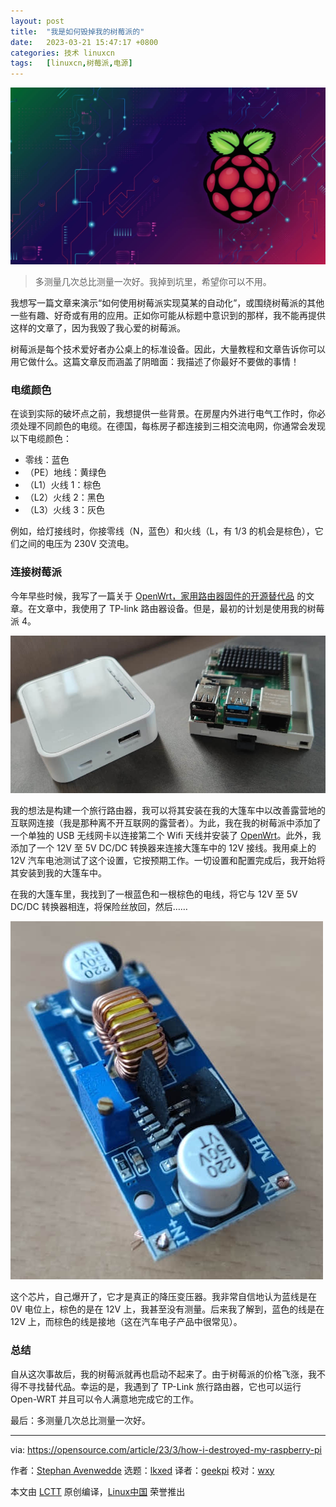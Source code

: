 ```yaml
---
layout: post
title:	"我是如何毁掉我的树莓派的"
date:	2023-03-21 15:47:17 +0800 
categories:	技术 linuxcn 
tags:	[linuxcn,树莓派,电源]
---
```



![](/Asserts/Images/album/202303/21/154709mhtffmtaze85utjb.jpg)



> 
> 多测量几次总比测量一次好。我掉到坑里，希望你可以不用。
> 
> 
> 


我想写一篇文章来演示“如何使用树莓派实现莫某的自动化”，或围绕树莓派的其他一些有趣、好奇或有用的应用。正如你可能从标题中意识到的那样，我不能再提供这样的文章了，因为我毁了我心爱的树莓派。


树莓派是每个技术爱好者办公桌上的标准设备。因此，大量教程和文章告诉你可以用它做什么。这篇文章反而涵盖了阴暗面：我描述了你最好不要做的事情！


### 电缆颜色


在谈到实际的破坏点之前，我想提供一些背景。在房屋内外进行电气工作时，你必须处理不同颜色的电缆。在德国，每栋房子都连接到三相交流电网，你通常会发现以下电缆颜色：


* 零线：蓝色
* （PE）地线：黄绿色
* （L1）火线 1：棕色
* （L2）火线 2：黑色
* （L3）火线 3：灰色


例如，给灯接线时，你接零线（N，蓝色）和火线（L，有 1/3 的机会是棕色），它们之间的电压为 230V 交流电。


### 连接树莓派


今年早些时候，我写了一篇关于 [OpenWrt，家用路由器固件的开源替代品](https://opensource.com/article/22/7/openwrt-open-source-firmware) 的文章。在文章中，我使用了 TP-link 路由器设备。但是，最初的计划是使用我的树莓派 4。


![OpenWrt and Raspberry Pi comparison](/Asserts/Images/album/202303/21/154541e04jty5jqm1b31k1.jpg)


我的想法是构建一个旅行路由器，我可以将其安装在我的大篷车中以改善露营地的互联网连接（我是那种离不开互联网的露营者）。为此，我在我的树莓派中添加了一个单独的 USB 无线网卡以连接第二个 Wifi 天线并安装了 [OpenWrt](https://openwrt.org/)。此外，我添加了一个 12V 至 5V DC/DC 转换器来连接大篷车中的 12V 接线。我用桌上的 12V 汽车电池测试了这个设置，它按预期工作。一切设置和配置完成后，我开始将其安装到我的大篷车中。


在我的大篷车里，我找到了一根蓝色和一根棕色的电线，将它与 12V 至 5V DC/DC 转换器相连，将保险丝放回，然后……


![DC converter device](/Asserts/Images/album/202303/21/154547q5cfl6hql2ml2q26.jpg)


这个芯片，自己爆开了，它才是真正的降压变压器。我非常自信地认为蓝线是在 0V 电位上，棕色的是在 12V 上，我甚至没有测量。后来我了解到，蓝色的线是在 12V 上，而棕色的线是接地（这在汽车电子产品中很常见）。


### 总结


自从这次事故后，我的树莓派就再也启动不起来了。由于树莓派的价格飞涨，我不得不寻找替代品。幸运的是，我遇到了 TP-Link 旅行路由器，它也可以运行 Open-WRT 并且可以令人满意地完成它的工作。


最后：多测量几次总比测量一次好。




---


via: <https://opensource.com/article/23/3/how-i-destroyed-my-raspberry-pi>


作者：[Stephan Avenwedde](https://opensource.com/users/hansic99) 选题：[lkxed](https://github.com/lkxed/) 译者：[geekpi](https://github.com/geekpi) 校对：[wxy](https://github.com/wxy)


本文由 [LCTT](https://github.com/LCTT/TranslateProject) 原创编译，[Linux中国](https://linux.cn/) 荣誉推出
